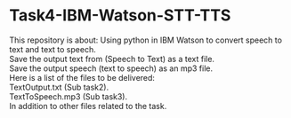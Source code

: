 # Task4-IBM-Watson-STT-TTS
This repository is about: Using python in IBM Watson to convert speech to text and text to speech.<br>
Save the output text from (Speech to Text) as a text file.<br>
Save the output speech (text to speech) as an mp3 file.<br>
Here is a list of the files to be delivered:<br>
TextOutput.txt (Sub task2).<br>
TextToSpeech.mp3 (Sub task3).<br>
In addition to other files related to the task.
